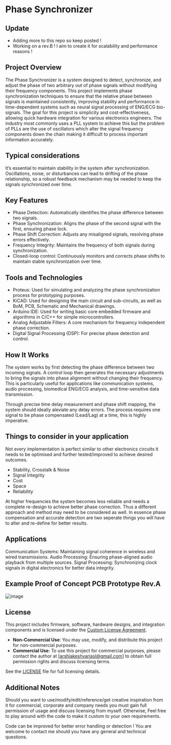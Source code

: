 # Phase Synchronizer

## Update
- Adding more to this repo so keep posted !
- Working on a rev.B ! I aim to create it for scalability and performance reasons !

## Project Overview
The Phase Synchronizer is a system designed to detect, synchronize, and adjust the phase of two arbitrary out of phase signals without modifying their frequency components. This project implements phase synchronization techniques to ensure that the relative phase between signals is maintained consistently, improving stability and performance in time-dependent systems such as neural signal processing of ENG/ECG bio-signals. The goal for this project is simplicity and cost-effectiveness, allowing quick hardware integration for various electronics engineers. The industry most commonly uses a PLL system to achieve this but the problem of PLLs are the use of oscillators which alter the signal frequency components down the chain making it difficult to process important information accurately.

## Typical considerations
It’s essential to maintain stability in the system after synchronization. Oscillations, noise, or disturbances can lead to drifting of the phase relationship, so a robust feedback mechanism may be needed to keep the signals synchronized over time.

## Key Features
- Phase Detection: Automatically identifies the phase difference between two signals.
- Phase Synchronization: Aligns the phase of the second signal with the first, ensuring phase lock.
- Phase Shift Correction: Adjusts any misaligned signals, resolving phase errors effectively.
- Frequency Integrity: Maintains the frequency of both signals during synchronization.
- Closed-loop control: Continuously monitors and corrects phase shifts to maintain stable synchronization over time.

## Tools and Technologies
- Proteus: Used for simulating and analyzing the phase synchronization process for prototyping purposes.
- KiCAD: Used for designing the main circuit and sub-circuits, as well as BoM, PCB, Schematic and Mechanical drawings.
- Arduino IDE: Used for writing basic core embedded firmware and algorithms in C/C++ for simple microcontrollers.
- Analog Adjustable Filters: A core mechanism for frequency independent phase correction.
- Digital Signal Processing (DSP): For precise phase detection and control.

## How It Works
The system works by first detecting the phase difference between two incoming signals. A control loop then generates the necessary adjustments to bring the signals into phase alignment without changing their frequency. This is particularly useful for applications like communication systems, audio processing, biomedical ENG/ECG analysis, and time-sensitive data transmission.

Through precise time delay measurement and phase shift mapping, the system should ideally aleviate any delay errors. The process requires one signal to be phase compensated (Lead/Lag) at a time, this is highly imperative.

## Things to consider in your application

Not every implementation is perfect similar to other electronics circuits it needs to be optimised and further tested/improved to achieve desired outcomes.
- Stability, Crosstalk & Noise
- Signal Integrity
- Cost
- Space
- Reliability

At higher frequencies the system becomes less reliable and needs a complete re-design to achieve better phase correction. Thus a different approach and method may need to be considered as well. In essence phase compensation and accurate detection are two seperate things you will have to alter and re-define for better results.

## Applications
Communication Systems: Maintaining signal coherence in wireless and wired transmissions.
Audio Processing: Ensuring phase-aligned audio playback from multiple sources.
Signal Processing: Synchronizing clock signals in digital electronics for better data integrity.

## Example Proof of Concept PCB Prototype Rev.A
![image](https://github.com/user-attachments/assets/e3681b8a-cc53-40aa-9b98-96b481a9995d)

## License

This project includes firmware, software, hardware designs, and integration components and is licensed under the [Custom License Agreement](./LICENSE).

- **Non-Commercial Use**: You may use, modify, and distribute this project for non-commercial purposes.
- **Commercial Use**: To use this project for commercial purposes, please contact the author at [arshiakeshvariasl@gmail.com] to obtain full permission rights and discuss licensing terms.

See the [LICENSE](./LICENSE) file for full licensing details.

## Additional Notes
Should you want to use/modify/edit/reference/get creative inspiration from it for commercial, corporate and company needs you must gain full permission of usage and discuss licensing from myself. Otherwise, Feel free to play around with the code to make it custom to your own requirements. 

Code can be improved for better error handling or detection !
You are welcome to contact me should you have any general and technical questions.

